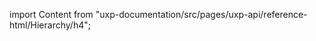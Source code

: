 
import Content from "uxp-documentation/src/pages/uxp-api/reference-html/Hierarchy/h4";

<Content query="product=photoshop"/>
